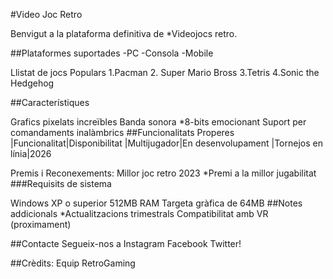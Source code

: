 #Video Joc Retro

Benvigut a la plataforma definitiva de *Videojocs retro.

##Plataformes suportades 
-PC 
-Consola 
-Mobile

Llistat de jocs Populars
1.Pacman 
2. Super Mario Bross 
3.Tetris 
4.Sonic the Hedgehog

##Característiques

Grafics pixelats increïbles
Banda sonora *8-bits emocionant
Suport per comandaments inalàmbrics
##Funcionalitats Properes |Funcionalitat|Disponibilitat |Multijugador|En desenvolupament |Tornejos en línia|2026

Premis i Reconexements:
Millor joc retro 2023 *Premi a la millor jugabilitat
###Requisits de sistema

Windows XP o superior 512MB RAM Targeta gràfica de 64MB
##Notes addicionals *Actualitzacions trimestrals Compatibilitat amb VR (proximament)

##Contacte Segueix-nos a Instagram Facebook Twitter!

##Crèdits: Equip RetroGaming